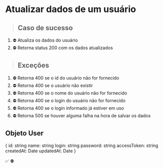 # Atualizar dados de um usuário

> ## Caso de sucesso

1. ⛔ Atualiza os dados do usuário
2. ⛔ Retorna status 200 com os dados atualizados

> ## Exceções
1. ⛔ Retorna 400 se o id do usuário não for fornecido
2. ⛔ Retorna 400 se o usuário não existir
3. ⛔ Retorna 400 se o nome do usuário não for fornecido
4. ⛔ Retorna 400 se o login do usuário não for fornecido
5. ⛔ Retorna 400 se o login informado já estiver em uso
6. ⛔ Retorna 500 se houver alguma falha na hora de salvar os dados


## Objeto User
{
  	id: string
    name: string
    login: string
    password: string
    accessToken: string
    createdAt: Date
    updatedAt: Date
}

✅
⛔
